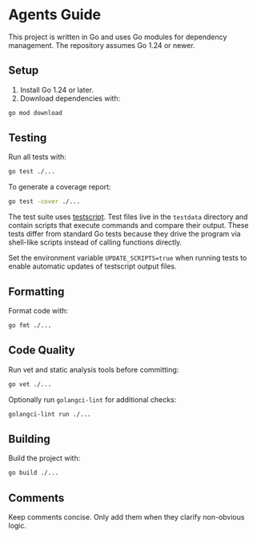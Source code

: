 # Agents Guide

This project is written in Go and uses Go modules for dependency management. The repository assumes Go 1.24 or newer.

## Setup

1. Install Go 1.24 or later.
2. Download dependencies with:

```sh
go mod download
```

## Testing

Run all tests with:

```sh
go test ./...
```

To generate a coverage report:

```sh
go test -cover ./...
```

The test suite uses [testscript](https://pkg.go.dev/github.com/rogpeppe/go-internal/testscript). Test files live in the `testdata` directory and contain scripts that execute commands and compare their output. These tests differ from standard Go tests because they drive the program via shell-like scripts instead of calling functions directly.

Set the environment variable `UPDATE_SCRIPTS=true` when running tests to enable automatic updates of testscript output files.

## Formatting

Format code with:

```sh
go fmt ./...
```

## Code Quality

Run vet and static analysis tools before committing:

```sh
go vet ./...
```

Optionally run `golangci-lint` for additional checks:

```sh
golangci-lint run ./...
```

## Building

Build the project with:

```sh
go build ./...
```

## Comments

Keep comments concise. Only add them when they clarify non-obvious logic.
